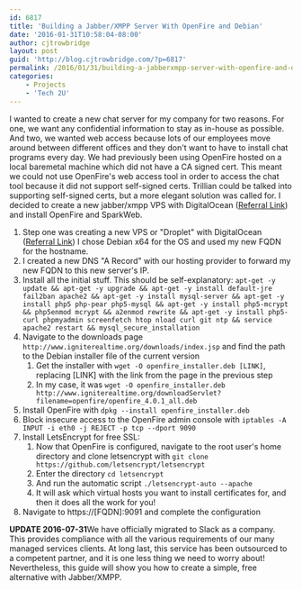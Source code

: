 ```yaml
---
id: 6817
title: 'Building a Jabber/XMPP Server With OpenFire and Debian'
date: '2016-01-31T10:58:04-08:00'
author: cjtrowbridge
layout: post
guid: 'http://blog.cjtrowbridge.com/?p=6817'
permalink: /2016/01/31/building-a-jabberxmpp-server-with-openfire-and-debian/
categories:
    - Projects
    - 'Tech 2U'
---
```


I wanted to create a new chat server for my company for two reasons. For one, we want any confidential information to stay as in-house as possible. And two, we wanted web access because lots of our employees move around between different offices and they don't want to have to install chat programs every day. We had previously been using OpenFire hosted on a local baremetal machine which did not have a CA signed cert. This meant we could not use OpenFire's web access tool in order to access the chat tool because it did not support self-signed certs. Trillian could be talked into supporting self-signed certs, but a more elegant solution was called for. I decided to create a new jabber/xmpp VPS with DigitalOcean ([Referral Link](https://www.digitalocean.com/?refcode=ecb56e953504)) and install OpenFire and SparkWeb.

1. Step one was creating a new VPS or "Droplet" with DigitalOcean ([Referral Link](https://www.digitalocean.com/?refcode=ecb56e953504)) I chose Debian x64 for the OS and used my new FQDN for the hostname.
2. I created a new DNS "A Record" with our hosting provider to forward my new FQDN to this new server's IP.
3. Install all the initial stuff. This should be self-explanatory: `apt-get -y update && apt-get -y upgrade && apt-get -y install default-jre fail2ban apache2 && apt-get -y install mysql-server && apt-get -y install php5 php-pear php5-mysql && apt-get -y install php5-mcrypt && php5enmod mcrypt && a2enmod rewrite && apt-get -y install php5-curl phpmyadmin screenfetch htop nload curl git ntp && service apache2 restart && mysql_secure_installation`
4. Navigate to the downloads page `http://www.igniterealtime.org/downloads/index.jsp` and find the path to the Debian installer file of the current version 
    1. Get the installer with `wget -O openfire_installer.deb [LINK]`, replacing \[LINK\] with the link from the page in the previous step
    2. In my case, it was `wget -O openfire_installer.deb http://www.igniterealtime.org/downloadServlet?filename=openfire/openfire_4.0.1_all.deb`
5. Install OpenFire with `dpkg --install openfire_installer.deb`
6. Block insecure access to the OpenFire admin console with `iptables -A INPUT -i eth0 -j REJECT -p tcp --dport 9090`
7. Install LetsEncrypt for free SSL: 
    1. Now that OpenFire is configured, navigate to the root user's home directory and clone letsencrypt with ``git clone https://github.com/letsencrypt/letsencrypt``
    2. Enter the directory `cd letsencrypt`
    3. And run the automatic script `./letsencrypt-auto --apache`
    4. It will ask which virtual hosts you want to install certificates for, and then it does all the work for you!
8. Navigate to https://\[FQDN\]:9091 and complete the configuration

 **UPDATE 2016-07-31**We have officially migrated to Slack as a company. This provides compliance with all the various requirements of our many managed services clients. At long last, this service has been outsourced to a competent partner, and it is one less thing we need to worry about! Nevertheless, this guide will show you how to create a simple, free alternative with Jabber/XMPP.